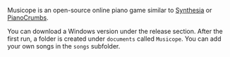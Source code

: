 Musicope is an open-source online piano game similar to [Synthesia](http://synthesiagame.com/) or [PianoCrumbs](http://www.pianocrumbs.com/piano/). 

You can download a Windows version under the release section. After the first run, a folder is created under `documents` called `Musicope`. You can add your own songs in the `songs` subfolder.
